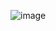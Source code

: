![image](https://github.com/Elena-Petrikevich/---/assets/163896657/4bd6f6a1-831d-4631-9cee-db8766a38594)

